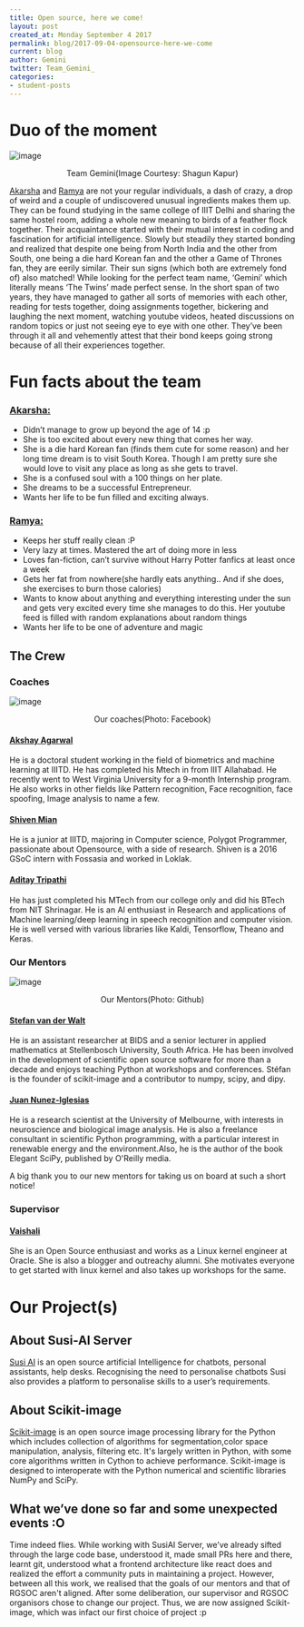 ```yaml
---
title: Open source, here we come!
layout: post
created_at: Monday September 4 2017
permalink: blog/2017-09-04-opensource-here-we-come
current: blog
author: Gemini
twitter: Team_Gemini_
categories:
- student-posts
---
```


# Duo of the moment

![image](/img/blog/2017/TeamGemini.jpg)
<div align="center" class="image-credits"> Team Gemini(Image Courtesy: Shagun Kapur)</div>

[Akarsha](https://github.com/aksh98) and [Ramya](https://github.com/meriki) are not your regular individuals, a dash of crazy, a drop of weird and a couple of undiscovered unusual ingredients makes them up.  They can be found studying in the same college of IIIT Delhi and sharing the same hostel room, adding a whole new meaning to birds of a feather flock together. Their acquaintance started with their mutual interest in coding and fascination for artificial intelligence. Slowly but steadily they started bonding and realized that despite one being from North India and the other from South, one being a die hard Korean fan and the other a Game of Thrones fan, they are eerily similar. Their sun signs (which both are extremely fond of) also matched! While looking for the perfect team name, ‘Gemini’ which literally means ‘The Twins’ made perfect sense. In the short span of two years, they have managed to gather all sorts of memories with each other, reading for tests together, doing assignments together, bickering and laughing the next moment, watching youtube videos, heated discussions on random topics or just not seeing eye to eye with one other. They’ve been through it all and vehemently attest that their bond keeps going strong because of all their experiences together.

# Fun facts about the team

### [__Akarsha:__](https://github.com/aksh98)

- Didn’t manage to grow up beyond the age of 14 :p
- She is too excited about every new thing that comes her way.
- She is a die hard Korean fan (finds them cute for some reason) and her long time dream is to visit South Korea. Though I am pretty sure she would love to visit any place as long as she gets to travel.
- She is a confused soul with a 100 things on her plate.
- She dreams to be a successful Entrepreneur. 
- Wants her life to be fun filled and exciting always. 

### [__Ramya:__](https://github.com/meriki)

- Keeps her stuff really clean :P
- Very lazy at times. Mastered the art of doing more in less
- Loves fan-fiction, can’t survive without Harry Potter fanfics at least once a week
- Gets her fat from nowhere(she hardly eats anything.. And if she does, she exercises to burn those calories)
- Wants to know about anything and everything interesting under the sun and gets very excited every time she manages to do this. Her youtube feed is filled with random explanations about random things
- Wants her life to be one of adventure and magic

## The Crew

### Coaches
![image](/img/blog/2017/teamgemini_coaches.jpg)
<div align="center" class="image-credits">Our coaches(Photo: Facebook)</div>

#### [Akshay Agarwal](https://www.facebook.com/akshay.agarwal.1675275) 

He is a doctoral student working in the field of biometrics and machine learning at IIITD. He has completed his Mtech in from IIIT Allahabad. He recently went to West Virginia University for a 9-month Internship program. He also works in other fields like Pattern recognition, Face recognition, face spoofing, Image analysis to name a few. 

#### [Shiven Mian](https://github.com/shivenmian/)

He is a junior at IIITD, majoring in Computer science, Polygot Programmer, passionate about Opensource, with a side of research. Shiven is a 2016 GSoC intern with Fossasia and worked in Loklak.

#### [Aditay Tripathi](https://github.com/Aditay/)

He has just completed his MTech from our college only and did his BTech from NIT Shrinagar. 
He is an AI enthusiast in Research and applications of Machine learning/deep learning in speech recognition and computer vision. He is well versed with various libraries like Kaldi, Tensorflow, Theano and Keras.

### Our Mentors
![image](/img/blog/2017/Gemini_mentors.jpg)
<div align="center" class="image-credits">Our Mentors(Photo: Github)</div>

#### [Stefan van der Walt](https://github.com/stefanv)
He is an assistant researcher at BIDS and a senior lecturer in applied mathematics at Stellenbosch University, South Africa. He has been involved in the development of scientific open source software for more than a decade and enjoys teaching Python at workshops and conferences.  Stéfan is the founder of scikit-image and a contributor to numpy, scipy, and dipy.

#### [Juan Nunez-Iglesias](https://github.com/jni)
He is a research scientist at the University of Melbourne, with interests in neuroscience and biological image analysis. He is also a freelance consultant in scientific Python programming, with a particular interest in renewable energy and the environment.Also, he is the author of the book Elegant SciPy, published by O'Reilly media.

A big thank you to our new mentors for taking us on board at such a short notice!

### Supervisor 

#### [Vaishali](https://github.com/nerdyvaishali)

She is an Open Source enthusiast and works as a Linux kernel engineer at Oracle. She is also a blogger and outreachy alumni. She motivates everyone to get started with linux kernel and also takes up workshops for the same.

# Our Project(s)

## About Susi-AI Server
[Susi AI](http://chat.susi.ai/overview) is an open source artificial Intelligence for chatbots, personal assistants, help desks. Recognising the need to personalise chatbots Susi also provides a platform to personalise skills to a user’s requirements.
## About Scikit-image
[Scikit-image](http://scikit-image.org/) is an open source image processing library for the Python which includes collection of algorithms for segmentation,color space manipulation, analysis, filtering etc. It's largely written in Python, with some core algorithms written in Cython to achieve performance. Scikit-image is designed to interoperate with the Python numerical and scientific libraries NumPy and SciPy.

## What we’ve done so far and some unexpected events :O 

Time indeed flies. While working with SusiAI Server, we’ve already sifted through the large code base, understood it, made small PRs here and there, learnt git, understood what a frontend architecture like react does and realized the effort a community puts in maintaining a project. 
However, between all this work, we realised that the goals of our mentors and that of RGSOC aren't aligned. After some deliberation, our supervisor and RGSOC organisors chose to change our project. Thus, we are now assigned Scikit-image, which was infact our first choice of project :p 
